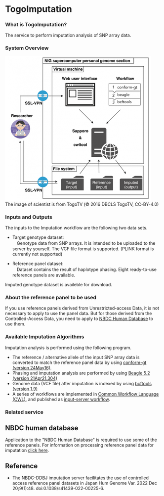 # TogoImputation
 

### What is TogoImputation?
The service to perform imputation analysis of SNP array data.

### System Overview

![Fig-1](https://raw.githubusercontent.com/dbcls/website/master/services/images/Togoimputation_fig1_en.png)<br />
 The image of scientist is from TogoTV (© 2016 DBCLS TogoTV, CC-BY-4.0)

### Inputs and Outputs 
The inputs to the Imputation workflow are the following two data sets.

* Target genotype dataset: <br />
　Genotype data from SNP arrays. It is intended to be uploaded to the server by yourself. The VCF file format is supported. (PLINK format is currently not supported)

* Reference panel dataset: <br />
　Dataset contains the result of haplotype phasing. Eight ready-to-use reference panels are available.

Imputed genotype dataset is availeble for download.


### About the reference panel to be used<br />
If you use reference panels derived from  Unrestricted-access Data, it is not necessary to apply to use the panel data. But for those derived from the Controlled-Access Data, you need to apply to [NBDC Human Database](https://humandbs.dbcls.jp/en/) to use them.

### Available Imputation Algorithms<br />
Imputation analysis is performed using the following program.
* The reference / alternative allele of the input SNP array data is converted to match the reference panel data by using [conform-gt (version 24May16)](https://faculty.washington.edu/browning/conform-gt.html).
* Phasing and imputation analysis are performed by using [Beagle 5.2 (version 21Apr21.304)](https://faculty.washington.edu/browning/beagle/b5_2.html)<br />
* Genome data (VCF file) after imputation is indexed by using [bcftools (version 1.9)](http://samtools.github.io/bcftools/bcftools.html)<br />
* A series of workflows are implemented in [Common Workflow Language (CWL)](https://www.commonwl.org/), and published as [input-server workflow](https://github.com/ddbj/imputation-server-wf).


### Related service

## NBDC human database

Application to the "NBDC Human Database" is required to use some of the reference panels. For information on processing reference panel data for imputation [click here](https://humandbs.dbcls.jp/en/imputation-reference).


## Reference

* The NBDC-DDBJ imputation server facilitates the use of controlled access reference panel datasets in Japan Hum Genome Var. 2022 Dec 20;9(1):48. doi:0.1038/s41439-022-00225-6. 

<!--:-->
